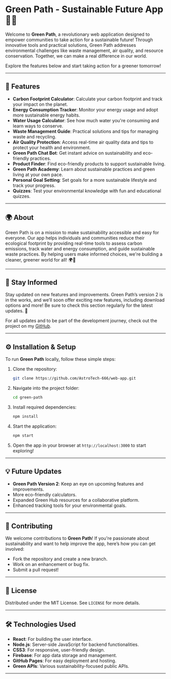 # Green Path - Sustainable Future App 🌱📱

Welcome to **Green Path**, a revolutionary web application designed to empower communities to take action for a sustainable future! Through innovative tools and practical solutions, Green Path addresses environmental challenges like waste management, air quality, and resource conservation. Together, we can make a real difference in our world. 

Explore the features below and start taking action for a greener tomorrow!

---

## 🌟 Features

- **Carbon Footprint Calculator**: Calculate your carbon footprint and track your impact on the planet.
- **Energy Consumption Tracker**: Monitor your energy usage and adopt more sustainable energy habits.
- **Water Usage Calculator**: See how much water you're consuming and learn ways to conserve.
- **Waste Management Guide**: Practical solutions and tips for managing waste and recycling.
- **Air Quality Protection**: Access real-time air quality data and tips to protect your health and environment.
- **Green Path Chat Bot**: Get instant advice on sustainability and eco-friendly practices.
- **Product Finder**: Find eco-friendly products to support sustainable living.
- **Green Path Academy**: Learn about sustainable practices and green living at your own pace.
- **Personal Goal Setting**: Set goals for a more sustainable lifestyle and track your progress.
- **Quizzes**: Test your environmental knowledge with fun and educational quizzes.

---

## 🌍 About

Green Path is on a mission to make sustainability accessible and easy for everyone. Our app helps individuals and communities reduce their ecological footprint by providing real-time tools to assess carbon emissions, track water and energy consumption, and guide sustainable waste practices. By helping users make informed choices, we're building a cleaner, greener world for all! 🌍💚

---

## 🚀 Stay Informed

Stay updated on new features and improvements. Green Path’s version 2 is in the works, and we’ll soon offer exciting new features, including download options and more! Be sure to check this section regularly for the latest updates. 🚀

For all updates and to be part of the development journey, check out the project on my [GitHub](https://github.com/AstroTech-666).

---

## ⚙️ Installation & Setup

To run **Green Path** locally, follow these simple steps:

1. Clone the repository:
   ```bash
   git clone https://github.com/AstroTech-666/web-app.git
   ```

2. Navigate into the project folder:
   ```bash
   cd green-path
   ```

3. Install required dependencies:
   ```bash
   npm install
   ```

4. Start the application:
   ```bash
   npm start
   ```

5. Open the app in your browser at `http://localhost:3000` to start exploring!

---

## 💡 Future Updates

- **Green Path Version 2**: Keep an eye on upcoming features and improvements.
- More eco-friendly calculators.
- Expanded Green Hub resources for a collaborative platform.
- Enhanced tracking tools for your environmental goals.

---

## 💬 Contributing

We welcome contributions to **Green Path**! If you're passionate about sustainability and want to help improve the app, here’s how you can get involved:

- Fork the repository and create a new branch.
- Work on an enhancement or bug fix.
- Submit a pull request!

---

## 📝 License

Distributed under the MIT License. See `LICENSE` for more details.

---

## 🛠️ Technologies Used

- **React**: For building the user interface.
- **Node.js**: Server-side JavaScript for backend functionalities.
- **CSS3**: For responsive, user-friendly design.
- **Firebase**: For app data storage and management.
- **GitHub Pages**: For easy deployment and hosting.
- **Green APIs**: Various sustainability-focused public APIs.

---
